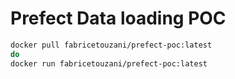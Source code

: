 # Prefect Data loading POC

```bash
docker pull fabricetouzani/prefect-poc:latest
do
docker run fabricetouzani/prefect-poc:latest

```